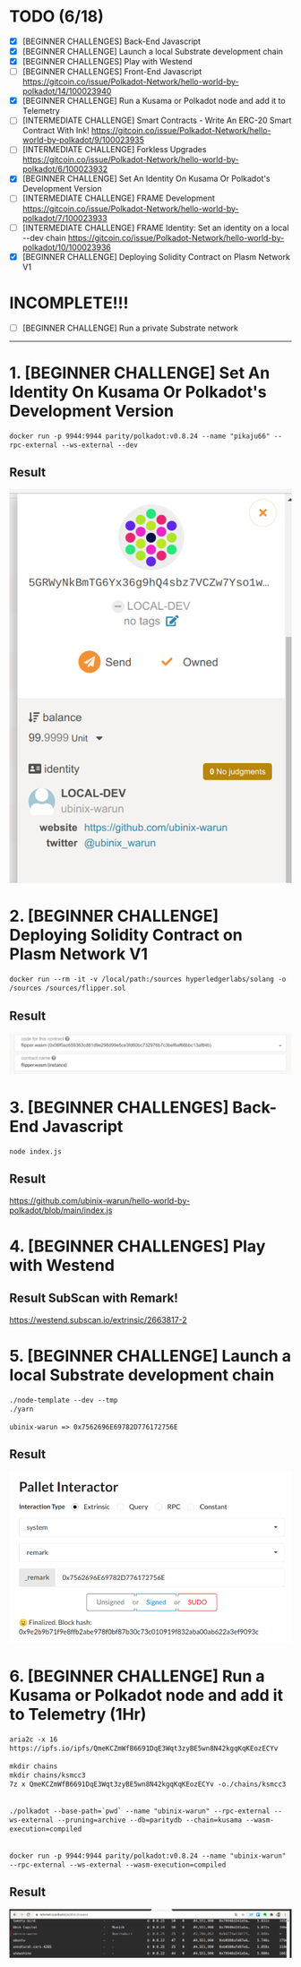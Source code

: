 # TODO (6/18) 

- [x] [BEGINNER CHALLENGES] Back-End Javascript
- [x] [BEGINNER CHALLENGE] Launch a local Substrate development chain
- [x] [BEGINNER CHALLENGES] Play with Westend
- [ ] [BEGINNER CHALLENGES] Front-End Javascript https://gitcoin.co/issue/Polkadot-Network/hello-world-by-polkadot/14/100023940
- [x] [BEGINNER CHALLENGE] Run a Kusama or Polkadot node and add it to Telemetry
- [ ] [INTERMEDIATE CHALLENGE] Smart Contracts - Write An ERC-20 Smart Contract With Ink! https://gitcoin.co/issue/Polkadot-Network/hello-world-by-polkadot/9/100023935
- [ ] [INTERMEDIATE CHALLENGE] Forkless Upgrades https://gitcoin.co/issue/Polkadot-Network/hello-world-by-polkadot/6/100023932
- [x] [BEGINNER CHALLENGE] Set An Identity On Kusama Or Polkadot's Development Version
- [ ] [INTERMEDIATE CHALLENGE] FRAME Development https://gitcoin.co/issue/Polkadot-Network/hello-world-by-polkadot/7/100023933
- [ ] [INTERMEDIATE CHALLENGE] FRAME Identity: Set an identity on a local --dev chain https://gitcoin.co/issue/Polkadot-Network/hello-world-by-polkadot/10/100023936
- [x] [BEGINNER CHALLENGE] Deploying Solidity Contract on Plasm Network V1

# INCOMPLETE!!!

- [ ] [BEGINNER CHALLENGE] Run a private Substrate network


----------


# 1. [BEGINNER CHALLENGE] Set An Identity On Kusama Or Polkadot's Development Version

```
docker run -p 9944:9944 parity/polkadot:v0.8.24 --name "pikaju66" --rpc-external --ws-external --dev
```

## Result
![Image of My Iden.](https://raw.githubusercontent.com/ubinix-warun/hello-world-by-polkadot/main/Selection_067_A.png)



# 2. [BEGINNER CHALLENGE] Deploying Solidity Contract on Plasm Network V1

```
docker run --rm -it -v /local/path:/sources hyperledgerlabs/solang -o /sources /sources/flipper.sol
```

## Result
![Image of WASM.](https://raw.githubusercontent.com/ubinix-warun/hello-world-by-polkadot/main/Selection_067_B.png)



# 3. [BEGINNER CHALLENGES] Back-End Javascript

```
node index.js
```

## Result
https://github.com/ubinix-warun/hello-world-by-polkadot/blob/main/index.js


# 4. [BEGINNER CHALLENGES] Play with Westend

## Result SubScan with Remark!
https://westend.subscan.io/extrinsic/2663817-2


# 5. [BEGINNER CHALLENGE] Launch a local Substrate development chain

```
./node-template --dev --tmp
./yarn

ubinix-warun => 0x7562696E69782D776172756E

```

## Result 
![Image of REMARK.](https://raw.githubusercontent.com/ubinix-warun/hello-world-by-polkadot/main/Selection_065.png)


# 6. [BEGINNER CHALLENGE] Run a Kusama or Polkadot node and add it to Telemetry (1Hr)

```
aria2c -x 16 https://ipfs.io/ipfs/QmeKCZmWfB6691DqE3Wqt3zyBE5wn8N42kgqKqKEozECYv

mkdir chains
mkdir chains/ksmcc3
7z x QmeKCZmWfB6691DqE3Wqt3zyBE5wn8N42kgqKqKEozECYv -o./chains/ksmcc3


./polkadot --base-path=`pwd` --name "ubinix-warun" --rpc-external --ws-external --pruning=archive --db=paritydb --chain=kusama --wasm-execution=compiled


docker run -p 9944:9944 parity/polkadot:v0.8.24 --name "ubinix-warun" --rpc-external --ws-external --wasm-execution=compiled

```

## Result
![Image of My Node.](https://raw.githubusercontent.com/ubinix-warun/hello-world-by-polkadot/main/Selection_068.png)
